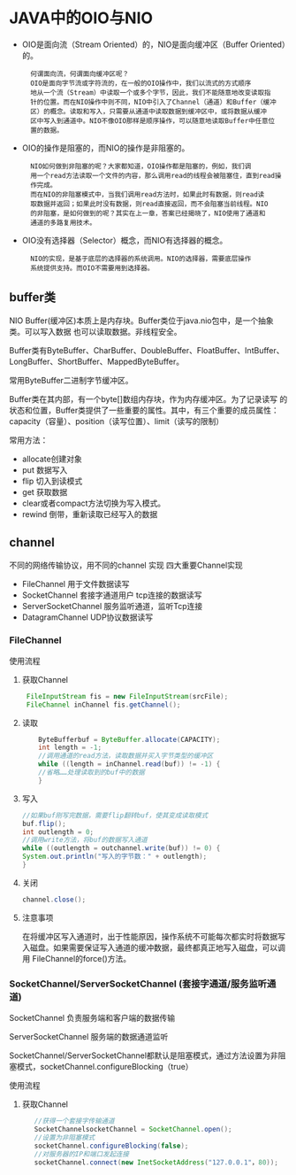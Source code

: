 # JAVA中的OIO与NIO
* OIO是面向流（Stream Oriented）的，NIO是面向缓冲区（Buffer Oriented）的。

        何谓面向流，何谓面向缓冲区呢？
        OIO是面向字节流或字符流的，在一般的OIO操作中，我们以流式的方式顺序
        地从一个流（Stream）中读取一个或多个字节，因此，我们不能随意地改变读取指
        针的位置。而在NIO操作中则不同，NIO中引入了Channel（通道）和Buffer（缓冲
        区）的概念。读取和写入，只需要从通道中读取数据到缓冲区中，或将数据从缓冲
        区中写入到通道中。NIO不像OIO那样是顺序操作，可以随意地读取Buffer中任意位
        置的数据。
        
* OIO的操作是阻塞的，而NIO的操作是非阻塞的。

        NIO如何做到非阻塞的呢？大家都知道，OIO操作都是阻塞的，例如，我们调
        用一个read方法读取一个文件的内容，那么调用read的线程会被阻塞住，直到read操
        作完成。
        而在NIO的非阻塞模式中，当我们调用read方法时，如果此时有数据，则read读
        取数据并返回；如果此时没有数据，则read直接返回，而不会阻塞当前线程。NIO
        的非阻塞，是如何做到的呢？其实在上一章，答案已经揭晓了，NIO使用了通道和
        通道的多路复用技术。
        
* OIO没有选择器（Selector）概念，而NIO有选择器的概念。

        NIO的实现，是基于底层的选择器的系统调用。NIO的选择器，需要底层操作
        系统提供支持。而OIO不需要用到选择器。

## buffer类
  NIO Buffer(缓冲区)本质上是内存块。Buffer类位于java.nio包中，是一个抽象类。可以写入数据 也可以读取数据。非线程安全。
  
  Buffer类有ByteBuffer、CharBuffer、DoubleBuffer、FloatBuffer、IntBuffer、LongBuffer、ShortBuffer、MappedByteBuffer。
  
  常用ByteBuffer二进制字节缓冲区。
  
  Buffer类在其内部，有一个byte[]数组内存块，作为内存缓冲区。为了记录读写 的状态和位置，Buffer类提供了一些重要的属性。其中，有三个重要的成员属性：
  capacity（容量）、position（读写位置）、limit（读写的限制）
  
  常用方法：
  * allocate创建对象
  * put 数据写入
  * flip 切入到读模式
  * get 获取数据
  * clear或者compact方法切换为写入模式。
  * rewind 倒带，重新读取已经写入的数据
  
## channel 
  不同的网络传输协议，用不同的channel 实现 四大重要Channel实现
  * FileChannel 用于文件数据读写
  * SocketChannel  套接字通道用户 tcp连接的数据读写
  * ServerSocketChannel 服务监听通道，监听Tcp连接
  * DatagramChannel UDP协议数据读写

### FileChannel 
使用流程
1. 获取Channel 
    ```java
     FileInputStream fis = new FileInputStream(srcFile);
     FileChannel inChannel fis.getChannel();
    ```

2. 读取
    ```java
        ByteBufferbuf = ByteBuffer.allocate(CAPACITY);
        int length = -1;
        //调用通道的read方法，读取数据并买入字节类型的缓冲区
        while ((length = inChannel.read(buf)) != -1) {
        //省略……处理读取到的buf中的数据
        }
    ```

3. 写入
    ```java
    //如果buf刚写完数据，需要flip翻转buf，使其变成读取模式
    buf.flip();
    int outlength = 0;
    //调用write方法，将buf的数据写入通道
    while ((outlength = outchannel.write(buf)) != 0) {
    System.out.println("写入的字节数：" + outlength);
    }
    ```

4. 关闭
    ```java
    channel.close();
    ```

5. 注意事项

    在将缓冲区写入通道时，出于性能原因，操作系统不可能每次都实时将数据写
    入磁盘。如果需要保证写入通道的缓冲数据，最终都真正地写入磁盘，可以调用
    FileChannel的force()方法。
  
### SocketChannel/ServerSocketChannel (套接字通道/服务监听通道)
  SocketChannel  负责服务端和客户端的数据传输
  
  ServerSocketChannel 服务端的数据通道监听
  
  SocketChannel/ServerSocketChannel都默认是阻塞模式，通过方法设置为非阻塞模式，socketChannel.configureBlocking（true）
  
使用流程
1. 获取Channel
    ```java
       //获得一个套接字传输通道
       SocketChannelsocketChannel = SocketChannel.open();
       //设置为非阻塞模式
       socketChannel.configureBlocking(false);
       //对服务器的IP和端口发起连接
       socketChannel.connect(new InetSocketAddress("127.0.0.1"，80));
    ```
  
  
  
